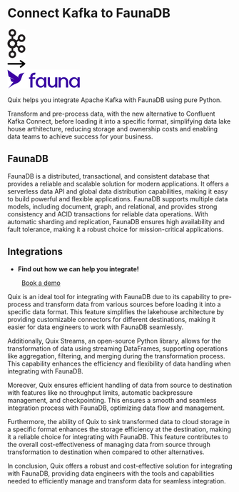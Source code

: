 # Connect Kafka to FaunaDB

<div class="connect-images cards blog-grid-card" markdown>
<div>
<img src="../images/kafka_logo.png" width="40px" />
</div>
<div>
<img src="../images/arrow.svg" width="40px" />
</div>
<div>
<img src="./images/faunadb_1.jpg" />
</div>
</div>

Quix helps you integrate Apache Kafka with FaunaDB using pure Python.

Transform and pre-process data, with the new alternative to Confluent Kafka Connect, before loading it into a specific format, simplifying data lake house arthitecture, reducing storage and ownership costs and enabling data teams to achieve success for your business.

## FaunaDB

FaunaDB is a distributed, transactional, and consistent database that provides a reliable and scalable solution for modern applications. It offers a serverless data API and global data distribution capabilities, making it easy to build powerful and flexible applications. FaunaDB supports multiple data models, including document, graph, and relational, and provides strong consistency and ACID transactions for reliable data operations. With automatic sharding and replication, FaunaDB ensures high availability and fault tolerance, making it a robust choice for mission-critical applications.

## Integrations

<div class="grid cards" markdown>

- __Find out how we can help you integrate!__

    <a class="md-button md-button--primary" href="https://share.hsforms.com/1iW0TmZzKQMChk0lxd_tGiw4yjw2?__hstc=175542013.2303933fbd746c0ac86d9ccbe9bc9100.1728383268831.1729603416735.1729620918855.31&__hssc=175542013.1.1729620918855&__hsfp=2132701734" target="_blank" style="margin:.5rem;">Book a demo</a>

</div>


Quix is an ideal tool for integrating with FaunaDB due to its capability to pre-process and transform data from various sources before loading it into a specific data format. This feature simplifies the lakehouse architecture by providing customizable connectors for different destinations, making it easier for data engineers to work with FaunaDB seamlessly. 

Additionally, Quix Streams, an open-source Python library, allows for the transformation of data using streaming DataFrames, supporting operations like aggregation, filtering, and merging during the transformation process. This capability enhances the efficiency and flexibility of data handling when integrating with FaunaDB.

Moreover, Quix ensures efficient handling of data from source to destination with features like no throughput limits, automatic backpressure management, and checkpointing. This ensures a smooth and seamless integration process with FaunaDB, optimizing data flow and management.

Furthermore, the ability of Quix to sink transformed data to cloud storage in a specific format enhances the storage efficiency at the destination, making it a reliable choice for integrating with FaunaDB. This feature contributes to the overall cost-effectiveness of managing data from source through transformation to destination when compared to other alternatives.

In conclusion, Quix offers a robust and cost-effective solution for integrating with FaunaDB, providing data engineers with the tools and capabilities needed to efficiently manage and transform data for seamless integration.

